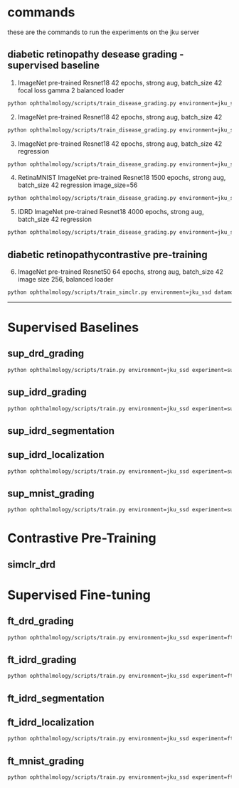 # commands

these are the commands to run the experiments on the jku server

## diabetic retinopathy desease grading - supervised baseline

1. ImageNet pre-trained Resnet18 42 epochs, strong aug, batch_size 42 focal loss gamma 2 balanced loader

```bash
python ophthalmology/scripts/train_disease_grading.py environment=jku_ssd model=resnet18 datamodule.batch_size=42 lightning_module/loss=focal +datamodule.balanced_sampling=True logger.run_name=balanced_resnet18_focal_loss_strong_aug_42_epochs save_model="pretrained_resnet18_focal_strong_aug_balanced.pt" trainer.gpus=[1]
```

2. ImageNet pre-trained Resnet18 42 epochs, strong aug, batch_size 42

```bash
python ophthalmology/scripts/train_disease_grading.py environment=jku_ssd model=resnet18 datamodule.batch_size=42 lightning_module/loss=weighted_cross_entropy logger.run_name=resnet18_strong_aug_42_epochs_weighted save_model="pretrained_resnet18_strong_aug_weighted.pt" trainer.gpus=[2]
```

3. ImageNet pre-trained Resnet18 42 epochs, strong aug, batch_size 42 regression

```bash
python ophthalmology/scripts/train_disease_grading.py environment=jku_ssd model=resnet18 model.num_output_units=1 datamodule.batch_size=42 lightning_module=disease_grading_regression lightning_module/loss=mse logger.run_name=resnet18_regression_strong_aug_42_epochs save_model="pretrained_resnet18_regression_strong_aug.pt" trainer.gpus=[1]
```

4. RetinaMNIST ImageNet pre-trained Resnet18 1500 epochs, strong aug, batch_size 42 regression image_size=56

```bash
python ophthalmology/scripts/train_disease_grading.py environment=jku_ssd model=resnet18 model.num_output_units=1 datamodule=retina_mnist datamodule.batch_size=42 lightning_module=disease_grading_regression lightning_module/loss=mse lightning_module.num_train_samples=1080 transforms@train_transforms=strong_normalize image_size=56 logger.experiment_name=retina_mnist_disease_grading logger.run_name=resnet18_regression_strong_aug_1500_epochs_56imagesize save_model="retinamnist_pretrained_resnet18_regression_strong_aug_56imagesize.pt" trainer.gpus=[0]
```

5. IDRD ImageNet pre-trained Resnet18 4000 epochs, strong aug, batch_size 42 regression

```bash
python ophthalmology/scripts/train_disease_grading.py environment=jku_ssd model=resnet18 model.num_output_units=1 datamodule=indian_diabetic_retinopathy datamodule.batch_size=42 lightning_module=disease_grading_regression lightning_module/loss=mse lightning_module.num_train_samples=371 logger.experiment_name=indian_disease_grading logger.run_name=resnet18_regression_strong_aug_4000_epochs save_model="indian_pretrained_resnet18_regression_strong_aug.pt" trainer.gpus=[1]
```

## diabetic retinopathycontrastive pre-training

6. ImageNet pre-trained Resnet50 64 epochs, strong aug, batch_size 42 image size 256, balanced loader

```bash
python ophthalmology/scripts/train_simclr.py environment=jku_ssd datamodule.batch_size=42 trainer.max_epochs=64 transforms@ssl_transforms=strong_normalize logger.run_name=balanced_pretrained_strong_aug_64_epochs save_model="pretrained_resnet50backbone_256image_balanced_strong_aug.pt" trainer.gpus=[0]
```

---

# Supervised Baselines

## sup_drd_grading
```bash
python ophthalmology/scripts/train.py environment=jku_ssd experiment=sup_drd_grading trainer.gpus=[1]
```

## sup_idrd_grading
```bash
python ophthalmology/scripts/train.py environment=jku_ssd experiment=sup_idrd_grading trainer.gpus=[3]
```

## sup_idrd_segmentation

## sup_idrd_localization
```bash
python ophthalmology/scripts/train.py environment=jku_ssd experiment=sup_idrd_localization trainer.gpus=[0]
```

## sup_mnist_grading
```bash
python ophthalmology/scripts/train.py environment=jku_ssd experiment=sup_mnist_grading trainer.gpus=[2]
```

# Contrastive Pre-Training

## simclr_drd


# Supervised Fine-tuning

## ft_drd_grading
```bash
python ophthalmology/scripts/train.py environment=jku_ssd experiment=ft_drd_grading trainer.gpus=[3]
```

## ft_idrd_grading
```bash
python ophthalmology/scripts/train.py environment=jku_ssd experiment=ft_idrd_grading trainer.gpus=[2]
```

## ft_idrd_segmentation

## ft_idrd_localization
```bash
python ophthalmology/scripts/train.py environment=jku_ssd experiment=ft_idrd_localization trainer.gpus=[0]
```

## ft_mnist_grading
```bash
python ophthalmology/scripts/train.py environment=jku_ssd experiment=ft_mnist_grading trainer.gpus=[2]
```
